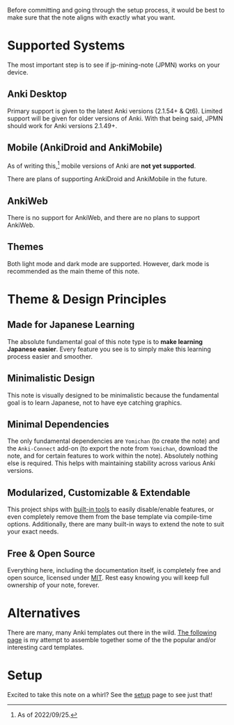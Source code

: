
Before committing and going through the setup process,
it would be best to make sure that the note aligns with exactly what you want.


# Supported Systems
The most important step is to see if jp-mining-note (JPMN) works on your device.

## Anki Desktop
Primary support is given to the latest Anki versions (2.1.54+ & Qt6).
Limited support will be given for older versions of Anki.
With that being said, JPMN should work for Anki versions 2.1.49+.

## Mobile (AnkiDroid and AnkiMobile)
As of writing this,[^1] mobile versions of Anki are **not yet supported**.

[^1]: As of 2022/09/25.

There are plans of supporting AnkiDroid and AnkiMobile in the future.

<!--
TODO uncomment this when mobile is officially supported

!!! warning
    AnkiMobile will likely have more bugs compared to AnkiDroid,
    as I do not have an iPhone to test AnkiMobile.
    Please report any issue you find!

-->

## AnkiWeb
There is no support for AnkiWeb,
and there are no plans to support AnkiWeb.

## Themes
Both light mode and dark mode are supported.
However, dark mode is recommended as the main theme of this note.





# Theme & Design Principles

## Made for Japanese Learning
The absolute fundamental goal of this note type is to **make learning Japanese easier**.
Every feature you see is to simply make this learning process easier and smoother.

## Minimalistic Design
This note is visually designed to be minimalistic because the fundamental goal is to learn Japanese,
not to have eye catching graphics.

## Minimal Dependencies
The only fundamental dependencies are `Yomichan` (to create the note) and the `Anki-Connect` add-on
(to export the note from `Yomichan`, download the note, and for certain features to work within the note).
Absolutely nothing else is required.
This helps with maintaining stability across various Anki versions.

## Modularized, Customizable & Extendable
This project ships with [built-in tools](modding.md) to easily disable/enable features,
or even completely remove them from the base template via compile-time options.
Additionally, there are many built-in ways to extend the note to suit your exact needs.

## Free & Open Source
Everything here, including the documentation itself, is completely free and open source,
licensed under [MIT](https://github.com/Aquafina-water-bottle/jp-mining-note/blob/master/LICENSE).
Rest easy knowing you will keep full ownership of your note, forever.



# Alternatives
There are many, many Anki templates out there in the wild.
[The following page](alternatives.md)
is my attempt to assemble together some of the the popular and/or interesting card templates.


# Setup
Excited to take this note on a whirl? See the [setup](setup.md) page to see just that!

